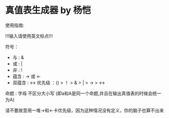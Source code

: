 # 真值表生成器 by 杨恺

使用指南:

!!!输入请使用英文标点!!!

符号：
* 与 : &
* 或 : |
* 非 : !
* 蕴含 : -> 或 <-
* 双蕴含 : <->
优先级 ：() > ！ > & > | > -> > <->

命题 : 字母 不区分大小写 (即a和A是同一个命题,并且在输出真值表的时候会统一为A)

请不要故意用一堆->和<-卡优先级，因为这种情况没有定义，你的脑子也算不出来
